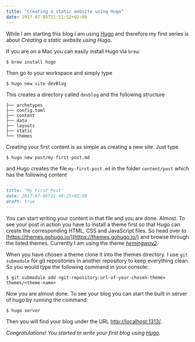 ```yaml
---
title: "Creating a static website using Hugo"
date: 2017-07-05T21:51:52+02:00
---
```


While I am starting this blog I am using [Hugo](https://gohugo.io/) and therefore my first series is about *Creating a static website using Hugo*.

If you are on a Mac you can easily install Hugo via `brew`:

```shell
$ brew install hugo
```

Then go to your workspace and simply type

```shell
$ hugo new site devBlog
```

This creates a directory called `devblog` and the following structure

```shell
├── archetypes
├── config.toml
├── content
├── data
├── layouts
├── static
└── themes
```

Creating your first content is as simple as creating a new site. Just type

```shell
$ hugo new post/my-first-post.md
```

and Hugo creates the file `my-first-post.md` in the folder `content/post` which has the following content

```markdown
---
title: "My First Post"
date: 2017-07-06T21:49:25+02:00
draft: true
---
```

You can start writing your content in that file and you are done. Almost. To see your post in action you have to install a theme first so that Hugo can create the corresponding HTML, CSS and JavaScript files. So head over to [https://themes.gohugo.io/](https://themes.gohugo.io/) and browse through the listed themes. Currently I am using the theme [*hemingway2*](https://themes.gohugo.io/hemingway2/).

When you have chosen a theme clone it into the themes directory. I use `git submodule` for git repositories in another repository to keep everything clean. So you would type the following command in your console:

```shell
$ git submodule add <git-repository-url-of-your-chosen-theme> themes/<theme-name>
```

Now you are almost done. To see your blog you can start the built in server of hugo by running the command:

```shell
$ hugo server
```

Then you will find your blog under the URL [http://localhost:1313/](http://localhost:1313/).

*Congratulations! You started to write your first blog using [Hugo](https://gohugo.io/).*
